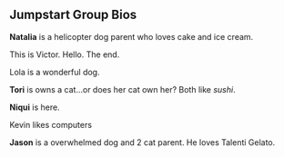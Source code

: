 ## Jumpstart Group Bios

**Natalia** is a helicopter dog parent who loves cake and ice cream.

This is Victor. Hello. The end.

Lola is a wonderful dog.

**Tori** is owns a cat...or does her cat own her? Both like *sushi*. 

**Niqui** is here.

Kevin likes computers

**Jason** is a overwhelmed dog and 2 cat parent.  He loves Talenti Gelato.
